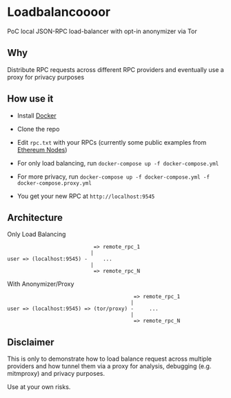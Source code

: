 # Loadbalancoooor

PoC local JSON-RPC load-balancer with opt-in anonymizer via Tor

## Why

Distribute RPC requests across different RPC providers and eventually use a proxy for privacy purposes

## How use it

- Install [Docker](https://docs.docker.com/get-docker/)

- Clone the repo

- Edit `rpc.txt` with your RPCs (currently some public examples from [Ethereum Nodes](https://ethereumnodes.com/))

- For only load balancing, run `docker-compose up -f docker-compose.yml`

- For more privacy, run `docker-compose up -f docker-compose.yml -f docker-compose.proxy.yml`

- You get your new RPC at `http://localhost:9545`

## Architecture

Only Load Balancing

```
                            => remote_rpc_1
                           |
user => (localhost:9545) -     ...
                           |
                            => remote_rpc_N
```

With Anonymizer/Proxy

```
                                         => remote_rpc_1
                                        |
user => (localhost:9545) => (tor/proxy) -     ...
                                        |
                                         => remote_rpc_N
```

## Disclaimer

This is only to demonstrate how to load balance request across multiple providers and how tunnel them via a proxy for analysis, debugging (e.g. mitmproxy) and privacy purposes. 

Use at your own risks.
